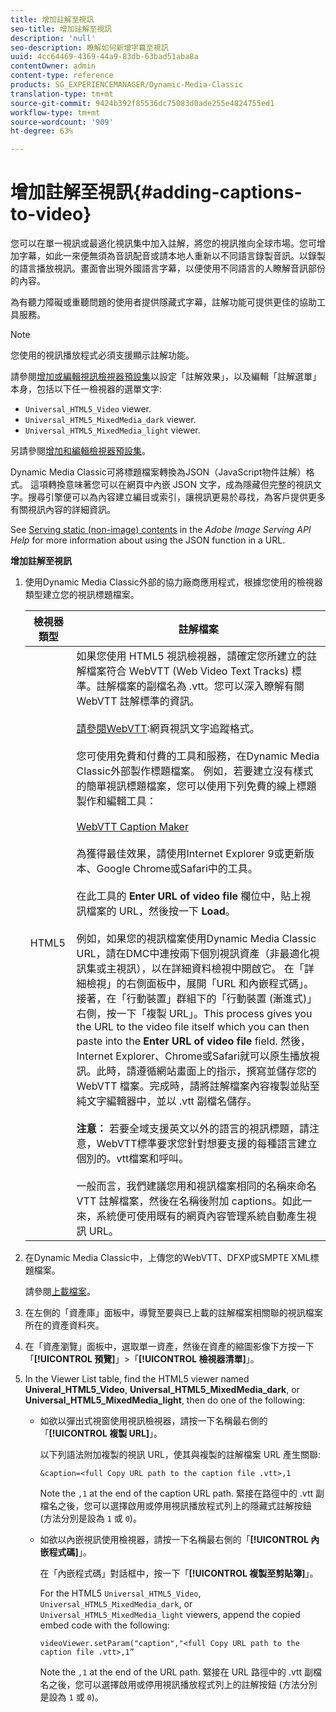 ```yaml
---
title: 增加註解至視訊
seo-title: 增加註解至視訊
description: 'null'
seo-description: 瞭解如何新增字幕至視訊
uuid: 4cc64469-4369-44a9-83db-63bad51aba8a
contentOwner: admin
content-type: reference
products: SG_EXPERIENCEMANAGER/Dynamic-Media-Classic
translation-type: tm+mt
source-git-commit: 9424b392f85536dc75083d0ade255e4824755ed1
workflow-type: tm+mt
source-wordcount: '909'
ht-degree: 63%

---
```



# 增加註解至視訊{#adding-captions-to-video}

您可以在單一視訊或最適化視訊集中加入註解，將您的視訊推向全球市場。您可增加字幕，如此一來便無須為音訊配音或請本地人重新以不同語言錄製音訊。以錄製的語言播放視訊。畫面會出現外國語言字幕，以便使用不同語言的人瞭解音訊部份的內容。

為有聽力障礙或重聽問題的使用者提供隱藏式字幕，註解功能可提供更佳的協助工具服務。

>[!NOTE]
>
>您使用的視訊播放程式必須支援顯示註解功能。

請參閱[增加或編輯視訊檢視器預設集](previewing-videos-video-viewer.md#adding_or_editing_a_video_viewer_preset)以設定「註解效果」，以及編輯「註解選單」本身，包括以下任一檢視器的選單文字:

* `Universal_HTML5_Video` viewer.
* `Universal_HTML5_MixedMedia_dark` viewer.
* `Universal_HTML5_MixedMedia_light` viewer.

另請參閱[增加和編輯檢視器預設集](application-setup.md#adding_and_editing_viewer_presets)。

Dynamic Media Classic可將標題檔案轉換為JSON（JavaScript物件註解）格式。 這項轉換意味著您可以在網頁中內嵌 JSON 文字，成為隱藏但完整的視訊文字。搜尋引擎便可以為內容建立編目或索引，讓視訊更易於尋找，為客戶提供更多有關視訊內容的詳細資訊。

See [Serving static (non-image) contents](https://docs.adobe.com/content/help/en/dynamic-media-developer-resources/image-serving-api/image-serving-api/c-serving-static-nonimage-contents.html) in the *Adobe Image Serving API Help* for more information about using the JSON function in a URL.

**增加註解至視訊**

1. 使用Dynamic Media Classic外部的協力廠商應用程式，根據您使用的檢視器類型建立您的視訊標題檔案。

   | 檢視器類型 | 註解檔案 |
   |--- |--- |
   | HTML5 | 如果您使用 HTML5 視訊檢視器，請確定您所建立的註解檔案符合 WebVTT (Web Video Text Tracks) 標準。註解檔案的副檔名為 .vtt。您可以深入瞭解有關 WebVTT 註解標準的資訊。<br><br>[請參閱WebVTT](https://dev.w3.org/html5/webvtt/):網頁視訊文字追蹤格式。 <br><br>您可使用免費和付費的工具和服務，在Dynamic Media Classic外部製作標題檔案。 例如，若要建立沒有樣式的簡單視訊標題檔案，您可以使用下列免費的線上標題製作和編輯工具： <br><br>[WebVTT Caption Maker](https://testdrive-archive.azurewebsites.net/Graphics/CaptionMaker/Default.html)<br><br>為獲得最佳效果，請使用Internet Explorer 9或更新版本、Google Chrome或Safari中的工具。 <br><br>在此工具的 <b>Enter URL of video file</b> 欄位中，貼上視訊檔案的 URL，然後按一下 <b>Load</b>。<br><br>例如，如果您的視訊檔案使用Dynamic Media Classic URL，請在DMC中連按兩下個別視訊資產（非最適化視訊集或主視訊），以在詳細資料檢視中開啟它。 在「詳細檢視」的右側面板中，展開「URL 和內嵌程式碼」。接著，在「行動裝置」群組下的「行動裝置 (漸進式)」右側，按一下「複製 URL」。This process gives you the URL to the video file itself which you can then paste into the <b>Enter URL of video file</b> field. 然後，Internet Explorer、Chrome或Safari就可以原生播放視訊。此時，請遵循網站畫面上的指示，撰寫並儲存您的 WebVTT 檔案。完成時，請將註解檔案內容複製並貼至純文字編輯器中，並以 .vtt 副檔名儲存。<br><br><b>注意：</b> 若要全域支援英文以外的語言的視訊標題，請注意，WebVTT標準要求您針對想要支援的每種語言建立個別的。vtt檔案和呼叫。 <br><br>一般而言，我們建議您用和視訊檔案相同的名稱來命名 VTT 註解檔案，然後在名稱後附加 captions。如此一來，系統便可使用既有的網頁內容管理系統自動產生視訊 URL。 |

1. 在Dynamic Media Classic中，上傳您的WebVTT、DFXP或SMPTE XML標題檔案。

   請參閱[上載檔案](uploading-files.md#uploading_files)。

1. 在左側的「資產庫」面板中，導覽至要與已上載的註解檔案相關聯的視訊檔案所在的資產資料夾。
1. 在「資產瀏覽」面板中，選取單一資產，然後在資產的縮圖影像下方按一下「**[!UICONTROL 預覽]**」>「**[!UICONTROL 檢視器清單]**」。
1. In the Viewer List table, find the HTML5 viewer named **Univeral_HTML5_Video**, **Universal_HTML5_MixedMedia_dark**, or **Universal_HTML5_MixedMedia_light**, then do one of the following:

   * 如欲以彈出式視窗使用視訊檢視器，請按一下名稱最右側的「**[!UICONTROL 複製 URL]**」。

      以下列語法附加複製的視訊 URL，使其與複製的註解檔案 URL 產生關聯:

      `&caption=<full Copy URL path to the caption file .vtt>,1`

      Note the `,1` at the end of the caption URL path. 緊接在路徑中的 .vtt 副檔名之後，您可以選擇啟用或停用視訊播放程式列上的隱藏式註解按鈕 (方法分別是設為 `1` 或 `0`)。

   * 如欲以內嵌視訊使用檢視器，請按一下名稱最右側的「**[!UICONTROL 內嵌程式碼]**」。

      在「內嵌程式碼」對話框中，按一下「**[!UICONTROL 複製至剪貼簿]**」。

      For the HTML5 `Universal_HTML5_Video`, `Universal_HTML5_MixedMedia_dark`, or `Universal_HTML5_MixedMedia_light` viewers, append the copied embed code with the following:

      `videoViewer.setParam("caption","<full Copy URL path to the caption file .vtt>,1”`

      Note the `,1` at the end of the URL path. 緊接在 URL 路徑中的 .vtt 副檔名之後，您可以選擇啟用或停用視訊播放程式列上的註解按鈕 (方法分別是設為 `1` 或 `0`)。

